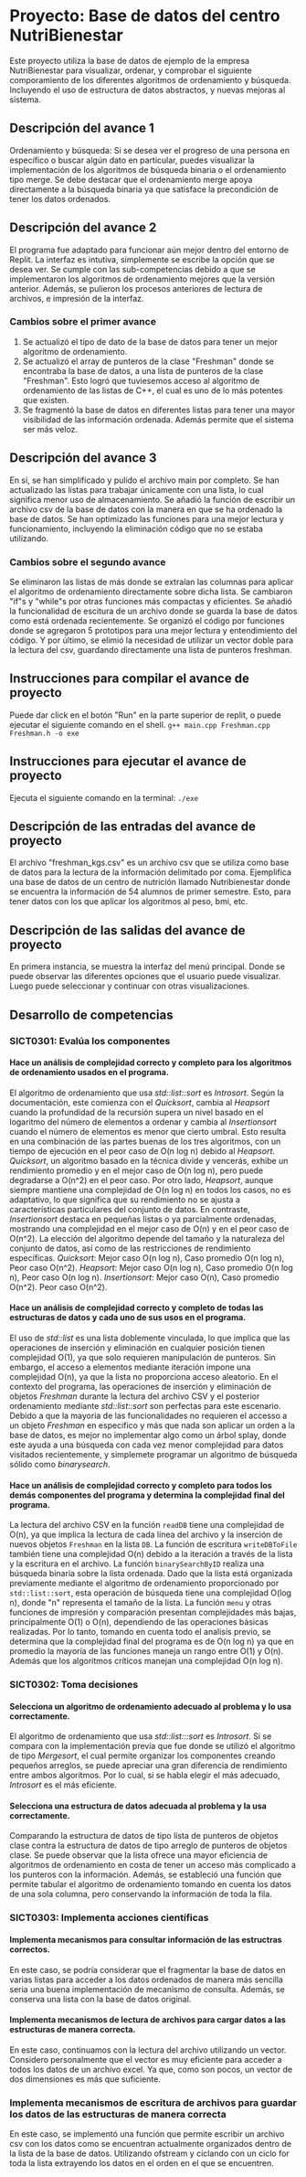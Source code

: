 # Proyecto: Base de datos del centro NutriBienestar
Este proyecto utiliza la base de datos de ejemplo de la empresa NutriBienestar para visualizar, ordenar, y comprobar el siguiente comporamiento de los diferentes algoritmos de ordenamiento y búsqueda. Incluyendo el uso de estructura de datos abstractos, y nuevas mejoras al sistema.

## Descripción del avance 1
Ordenamiento y búsqueda:
Si se desea ver el progreso de una persona en específico o buscar algún dato en particular, puedes visualizar la implementación de los algoritmos de búsqueda binaria o el ordenamiento tipo merge. Se debe destacar que el ordenamiento merge apoya directamente a la búsqueda binaria ya que satisface la precondición de tener los datos ordenados.

## Descripción del avance 2
El programa fue adaptado para funcionar aún mejor dentro del entorno de Replit. La interfaz es intutiva, simplemente se escribe la opción que se desea ver. Se cumple con las sub-competencias debido a que se implementaron los algoritmos de ordenamiento mejores que la versión anterior. Además, se pulieron los procesos anteriores de lectura de archivos, e impresión de la interfaz.

### Cambios sobre el primer avance
1. Se actualizó el tipo de dato de la base de datos para tener un mejor algoritmo de ordenamiento.
2. Se actualizó el array de punteros de la clase "Freshman" donde se encontraba la base de datos, a una lista de punteros de la clase "Freshman". Esto logró que tuviesemos acceso al algoritmo de ordenamiento de las listas de C++, el cual es uno de lo más potentes que existen.
3. Se fragmentó la base de datos en diferentes listas para tener una mayor visibilidad de las información ordenada. Además permite que el sistema ser más veloz.

## Descripción del avance 3
En sí, se han simplificado y pulido el archivo main por completo. Se han actualizado las listas para trabajar únicamente con una lista, lo cual significa menor uso de almacenamiento. Se añadió la función de escribir un archivo csv de la base de datos con la manera en que se ha ordenado la base de datos. Se han optimizado las funciones para una mejor lectura y funcionamiento, incluyendo la eliminación código que no se estaba utilizando.

### Cambios sobre el segundo avance
Se eliminaron las listas de más donde se extraían las columnas para aplicar el algoritmo de ordenamiento directamente sobre dicha lista. Se cambiaron "if"s y "while"s por otras funciones más compactas y eficientes. Se añadió la funcionalidad de escitura de un archivo donde se guarda la base de datos como está ordenada recientemente. Se organizó el código por funciones donde se agregaron 5 prototipos para una mejor lectura y entendimiento del código. Y por último, se elimió la necesidad de utilizar un vector doble para la lectura del csv, guardando directamente una lista de punteros freshman.

## Instrucciones para compilar el avance de proyecto
Puede dar click en el botón "Run" en la parte superior de replit, o puede ejecutar el siguiente comando en el shell. `g++ main.cpp Freshman.cpp Freshman.h -o exe` 

## Instrucciones para ejecutar el avance de proyecto
Ejecuta el siguiente comando en la terminal: `./exe` 

## Descripción de las entradas del avance de proyecto
El archivo "freshman_kgs.csv" es un archivo csv que se utiliza como base de datos para la lectura de la información delimitado por coma. Ejemplifica una base de datos de un centro de nutrición llamado Nutribienestar donde se encuentra la información de 54 alumnos de primer semestre. Esto, para tener datos con los que aplicar los algoritmos al peso, bmi, etc.

## Descripción de las salidas del avance de proyecto
En primera instancia, se muestra la interfaz del menú principal. Donde se puede observar las diferentes opciones que el usuario puede visualizar. Luego puede seleccionar y continuar con otras visualizaciones.

## Desarrollo de competencias

### SICT0301: Evalúa los componentes
#### Hace un análisis de complejidad correcto y completo para los algoritmos de ordenamiento usados en el programa.
El algoritmo de ordenamiento que usa *std::list::sort* es *Introsort*. Según la documentación, este comienza con el *Quicksort*, cambia al *Heapsort* cuando la profundidad de la recursión supera un nivel basado en el logaritmo del número de elementos a ordenar y cambia al *Insertionsort* cuando el número de elementos es menor que cierto umbral. Esto resulta en una combinación de las partes buenas de los tres algoritmos, con un tiempo de ejecución en el peor caso de O(n log n) debido al *Heapsort*.
*Quicksort*, un algoritmo basado en la técnica divide y vencerás, exhibe un rendimiento promedio y en el mejor caso de O(n log n), pero puede degradarse a O(n^2) en el peor caso. Por otro lado, *Heapsort*, aunque siempre mantiene una complejidad de O(n log n) en todos los casos, no es adaptativo, lo que significa que su rendimiento no se ajusta a características particulares del conjunto de datos. En contraste, *Insertionsort* destaca en pequeñas listas o ya parcialmente ordenadas, mostrando una complejidad en el mejor caso de O(n) y en el peor caso de O(n^2). La elección del algoritmo depende del tamaño y la naturaleza del conjunto de datos, así como de las restricciones de rendimiento específicas.
*Quicksort*: Mejor caso O(n log n), Caso promedio O(n log n), Peor caso O(n^2).
*Heapsort*: Mejor caso O(n log n), Caso promedio O(n log n), Peor caso O(n log n).
*Insertionsort*: Mejor caso O(n), Caso promedio O(n^2). Peor caso O(n^2).

#### Hace un análisis de complejidad correcto y completo de todas las estructuras de datos y cada uno de sus usos en el programa.
El uso de *std::list* es una lista doblemente vinculada, lo que implica que las operaciones de inserción y eliminación en cualquier posición tienen complejidad O(1), ya que solo requieren manipulación de punteros. Sin embargo, el acceso a elementos mediante iteración impone una complejidad O(n), ya que la lista no proporciona acceso aleatorio. 
En el contexto del programa, las operaciones de inserción y eliminación de objetos *Freshman* durante la lectura del archivo CSV y el posterior ordenamiento mediante *std::list::sort* son perfectas para este escenario. Debido a que la mayoria de las funcionalidades no requieren el accesso a un objeto *Freshman* en especifico y más que nada son aplicar un orden a la base de datos, es mejor no implementar algo como un árbol splay, donde este ayuda a una búsqueda con cada vez menor complejidad para datos visitados recientemente, y simplemete programar un algoritmo de búsqueda sólido como *binarysearch*.

#### Hace un análisis de complejidad correcto y completo para todos los demás componentes del programa y determina la complejidad final del programa.
La lectura del archivo CSV en la función `readDB` tiene una complejidad de O(n), ya que implica la lectura de cada línea del archivo y la inserción de nuevos objetos `Freshman` en la lista `DB`. 
La función de escritura `writeDBToFile` también tiene una complejidad O(n) debido a la iteración a través de la lista y la escritura en el archivo.
La función `binarySearchByID` realiza una búsqueda binaria sobre la lista ordenada. Dado que la lista está organizada previamente mediante el algoritmo de ordenamiento proporcionado por `std::list::sort`, esta operación de búsqueda tiene una complejidad O(log n), donde "n" representa el tamaño de la lista.
La función `menu` y otras funciones de impresión y comparación presentan complejidades más bajas, principalmente O(1) o O(n), dependiendo de las operaciones básicas realizadas.
Por lo tanto, tomando en cuenta todo el analisís previo, se determina que la complejidad final del programa es de O(n log n) ya que en promedio la mayoría de las funciones maneja un rango entre O(1) y O(n). Además que los algoritmos críticos manejan una complejidad O(n log n).

### SICT0302: Toma decisiones
#### Selecciona un algoritmo de ordenamiento adecuado al problema y lo usa correctamente.
El algoritmo de ordenamiento que usa *std::list:::sort* es *Introsort*. Si se compara con la implementación previa que fue donde se utilizó el algoritmo de tipo *Mergesort*, el cual permite organizar los componentes creando pequeños arreglos, se puede apreciar una gran diferencia de rendimiento entre ambos algoritmos. Por lo cual, si se habla elegir el más adecuado, *Introsort* es el más eficiente.

#### Selecciona una estructura de datos adecuada al problema y la usa correctamente.
Comparando la estructura de datos de tipo lista de punteros de objetos clase contra la estructura de datos de tipo arreglo de punteros de objetos clase. Se puede observar que la lista ofrece una mayor eficiencia de algoritmos de ordenamiento en costa de tener un acceso más complicado a los punteros con la información. Además, se estableció una función que permite tabular el algoritmo de ordenamiento tomando en cuenta los datos de una sola columna, pero conservando la información de toda la fila.

### SICT0303: Implementa acciones científicas
#### Implementa mecanismos para consultar información de las estructras correctos.
En este caso, se podría considerar que el fragmentar la base de datos en varias listas para acceder a los datos ordenados de manera más sencilla seria una buena implementación de mecanismo de consulta. Además, se conserva una lista con la base de datos original.

#### Implementa mecanismos de lectura de archivos para cargar datos a las estructuras de manera correcta.
En este caso, continuamos con la lectura del archivo utilizando un vector. Considero personalmente que el vector es muy eficiente para acceder a todos los datos de un archivo excel. Ya que, como son pocos, un vector de dos dimensiones es más que suficiente.

### Implementa mecanismos de escritura de archivos para guardar los datos  de las estructuras de manera correcta
En este caso, se implementó una función que permite escribir un archivo csv con los datos como se encuentran actualmente organizados dentro de la lista de la base de datos. Utilizando ofstream y ciclando con un ciclo for toda la lista extrayendo los datos en el orden en el que se encuentren.
